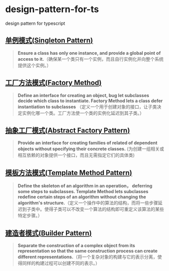 # design-pattern-for-ts
design pattern for typescript

## [单例模式(**Singleton Pattern**)](./src/1.singleton-pattern)

> **Ensure a class has only one instance, and provide a global point of access to it.**（确保某一个类只有一个实例，而且自行实例化并向整个系统提供这个实例。）


## [工厂方法模式(**Factory Method**)](./src/2.factory-method-pattern)

> **Define an interface for creating an object, bug let subclasses decide which class to instantiate. Factory Method lets a class defer instantiation to subclasses** （定义一个用于创建对象的接口，让子类决定实例化哪一个类。工厂方法使一个类的实例化延迟到其子类。）


## [抽象工厂模式(**Abstract Factory Pattern**)](./src/3.abstract-factory-pattern)

> **Provide an interface for creating families of related of dependent objects without specifying their concrete classes.** (为创建一组相关或相互依赖的对象提供一个接口，而且无需指定它们的具体类)


## [模板方法模式(**Template Method Pattern**)](./src/4.template-method-pattern)

> **Define the skeleton of an algorithm in an operation， deferring some steps to subclasses. Template Method lets subclasses redefine certain steps of an algorithm without changing the algorithm's structure.**（定义一个操作中的算法的结构，而将一些步骤延迟到子类中。使得子类可以不改变一个算法的结构即可重定义该算法的某些特定步骤。）


## [建造者模式(**Builder Pattern**)](./src/5.builder-pattern)

> **Separate the construction of a complex object from its representation so that the same construction process can create different representations.**（将一个复杂对象的构建与它的表示分离，使得同样的构建过程可以创建不同的表示。）
